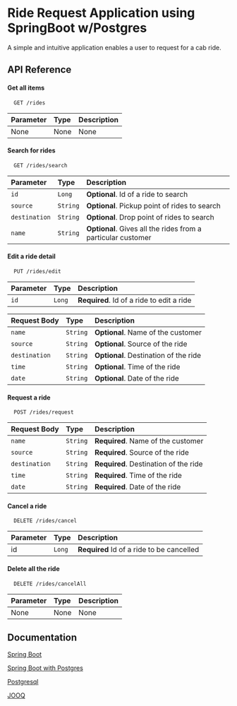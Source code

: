 
# Ride Request Application using SpringBoot w/Postgres

A simple and intuitive application enables a user to request for a cab ride.


## API Reference

#### Get all items

```http
  GET /rides
```

| Parameter | Type     | Description                |
| :-------- | :------- | :------------------------- |
| None | None | None |


#### Search for rides 

```http
  GET /rides/search
```

| Parameter | Type     | Description                       |
| :-------- | :------- | :-------------------------------- |
| `id`      | `Long` | **Optional**. Id of a ride to search|
| `source`      | `String` | **Optional**. Pickup point of rides to search|
| `destination`      | `String` | **Optional**. Drop point of rides to search|
| `name`      | `String` | **Optional**. Gives all the rides from a particular customer|


#### Edit a ride detail
```http
  PUT /rides/edit
```

| Parameter | Type     | Description                       |
| :-------- | :------- | :-------------------------------- |
| `id`      | `Long` | **Required**. Id of a ride to edit a ride|

| Request Body | Type     | Description                       |
| :-------- | :------- | :-------------------------------- |
| `name`      | `String` | **Optional**. Name of the customer|
| `source`      | `String` | **Optional**. Source of the ride|
| `destination`      | `String` | **Optional**. Destination of the ride|
| `time`      | `String` | **Optional**. Time of the ride|
| `date`      | `String` | **Optional**. Date of the ride|



#### Request a ride 
```http
  POST /rides/request
```

| Request Body | Type     | Description                       |
| :-------- | :------- | :-------------------------------- |
| `name`      | `String` | **Required**. Name of the customer|
| `source`      | `String` | **Required**. Source of the ride|
| `destination`      | `String` | **Required**. Destination of the ride|
| `time`      | `String` | **Required**. Time of the ride|
| `date`      | `String` | **Required**. Date of the ride|



#### Cancel a ride

```http
  DELETE /rides/cancel
```

| Parameter | Type     | Description                |
| :-------- | :------- | :------------------------- |
| id | `Long` | **Required** Id of a ride to be cancelled |


#### Delete all the ride

```http
  DELETE /rides/cancelAll
```

| Parameter | Type     | Description                |
| :-------- | :------- | :------------------------- |
| None | None | None|



 


## Documentation

[Spring Boot](https://spring.io/guides/gs/spring-boot/)

[Spring Boot with Postgres](https://www.javaguides.net/2021/08/spring-boot-postgresql-crud-example.html)

[Postgresql](https://www.postgresql.org/)

[JOOQ](https://www.jooq.org/)
